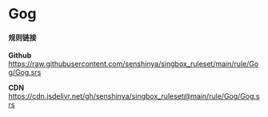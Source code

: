 # Gog

#### 规则链接

**Github**
https://raw.githubusercontent.com/senshinya/singbox_ruleset/main/rule/Gog/Gog.srs

**CDN**
https://cdn.jsdelivr.net/gh/senshinya/singbox_ruleset@main/rule/Gog/Gog.srs
